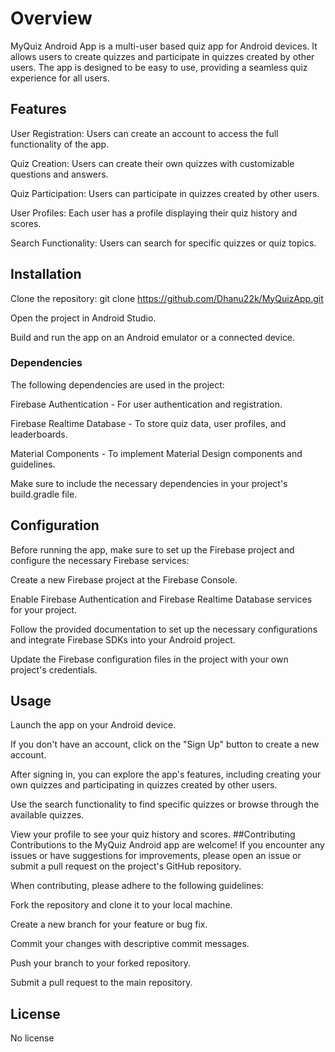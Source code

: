 # Overview
MyQuiz Android App is a multi-user based quiz app for Android devices. It allows users to create quizzes and participate in quizzes created by other users. The app is designed to be easy to use, providing a seamless quiz experience for all users.

## Features
User Registration: Users can create an account to access the full functionality of the app.

Quiz Creation: Users can create their own quizzes with customizable questions and answers.

Quiz Participation: Users can participate in quizzes created by other users.

User Profiles: Each user has a profile displaying their quiz history and scores.

Search Functionality: Users can search for specific quizzes or quiz topics.

## Installation
Clone the repository: git clone https://github.com/Dhanu22k/MyQuizApp.git

Open the project in Android Studio.

Build and run the app on an Android emulator or a connected device.
### Dependencies
The following dependencies are used in the project:

Firebase Authentication - For user authentication and registration.

Firebase Realtime Database - To store quiz data, user profiles, and leaderboards.

Material Components - To implement Material Design components and guidelines.

Make sure to include the necessary dependencies in your project's build.gradle file.

## Configuration
Before running the app, make sure to set up the Firebase project and configure the necessary Firebase services:

Create a new Firebase project at the Firebase Console.

Enable Firebase Authentication and Firebase Realtime Database services for your project.

Follow the provided documentation to set up the necessary configurations and integrate Firebase SDKs into your Android project.

Update the Firebase configuration files in the project with your own project's credentials.

## Usage
Launch the app on your Android device.

If you don't have an account, click on the "Sign Up" button to create a new account.

After signing in, you can explore the app's features, including creating your own quizzes and participating in quizzes created by other users.

Use the search functionality to find specific quizzes or browse through the available quizzes.

View your profile to see your quiz history and scores.
##Contributing
Contributions to the MyQuiz Android app are welcome! If you encounter any issues or have suggestions for improvements, please open an issue or submit a pull request on the project's GitHub repository.

When contributing, please adhere to the following guidelines:

Fork the repository and clone it to your local machine.

Create a new branch for your feature or bug fix.

Commit your changes with descriptive commit messages.

Push your branch to your forked repository.

Submit a pull request to the main repository.


## License
No license



